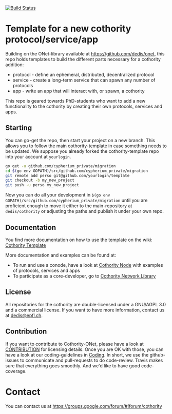 [![Build Status](https://travis-ci.org/cypherium/blockchain.svg?branch=master)](https://travis-ci.org/cypherium/blockchain)

# Template for a new cothority protocol/service/app

Building on the ONet-library available at 
https://github.com/dedis/onet, this
repo holds templates to build the different parts necessary for a cothority
addition:

* protocol - define an ephemeral, distributed, decentralized protocol
* service - create a long-term service that can spawn any number of protocols
* app - write an app that will interact with, or spawn, a cothority

This repo is geared towards PhD-students who want to add a new functionality to
the cothority by creating their own protocols, services and apps.

## Starting

You can go-get the repo, then start your project on a new branch. This allows
you to follow the main cothority-template in case something needs to be
updated. We suppose you already forked the cothority-template repo into your
account at `yourlogin`.

```bash
go get -u github.com/cypherium_private/migration
cd $(go env GOPATH)/src/github.com/cypherium_private/migration
git remote add perso git@github.com/yourlogin/template
git checkout -b my_new_project
git push -u perso my_new_project
```

Now you can do all your development in `$(go env GOPATH)/src/github.com/cypherium_private/migration`
until you are proficient enough to move it either to the main-repository at
`dedis/cothority` or adjusting the paths and publish it under your own repo.

## Documentation

You find more documentation on how to use the template on the wiki:
[Cothority Template](https://github.com/cypherium_private/migration/wiki)

More documentation and examples can be found at:
- To run and use a conode, have a look at 
	[Cothority Node](https://github.com/dedis/cothority/wiki)
	with examples of protocols, services and apps
- To participate as a core-developer, go to 
	[Cothority Network Library](https://github.com/dedis/onet/wiki)

## License

All repositories for the cothority are double-licensed under a 
GNU/AGPL 3.0 and a commercial license. If you want to have more information, 
contact us at dedis@epfl.ch.

## Contribution

If you want to contribute to Cothority-ONet, please have a look at 
[CONTRIBUTION](https://github.com/dedis/cothority/blob/master/CONTRIBUTION) for
licensing details. Once you are OK with those, you can have a look at our
coding-guidelines in
[Coding](https://github.com/dedis/Coding). In short, we use the github-issues
to communicate and pull-requests to do code-review. Travis makes sure that
everything goes smoothly. And we'd like to have good code-coverage.

# Contact

You can contact us at https://groups.google.com/forum/#!forum/cothority
